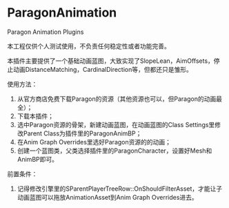 # ParagonAnimation
Paragon Animation Plugins

本工程仅供个人测试使用，不负责任何稳定性或者功能完善。

本插件主要提供了一个基础动画蓝图，大致实现了SlopeLean，AimOffsets，停止动画DistanceMatching，CardinalDirection等，但都还只是雏形。

使用方法：
1. 从官方商店免费下载Paragon的资源（其他资源也可以，但Paragon的动画最全）；
2. 下载本插件；
3. 选中Paragon资源的骨架，新建动画蓝图，在动画蓝图的Class Settings里修改Parent Class为插件里的ParagonAnimBP；
4. 在Anim Graph Overrides里选好Paragon资源的的动画；
5. 创建一个蓝图类，父类选择插件里的ParagonCharacter，设置好Mesh和AnimBP即可。

前置条件：
1. 记得修改引擎里的SParentPlayerTreeRow::OnShouldFilterAsset，才能让子动画蓝图可以拖放AnimationAsset到Anim Graph Overrides进去。
